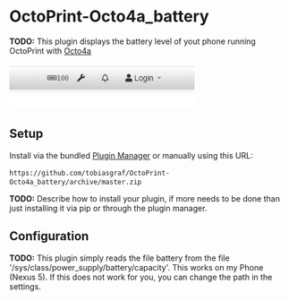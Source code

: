 # OctoPrint-Octo4a_battery

**TODO:** This plugin displays the battery level of yout phone running OctoPrint with [Octo4a](https://github.com/feelfreelinux/octo4a)

![Octo4a_battery](images/screenshot_battery_level.png?raw=true) 

## Setup

Install via the bundled [Plugin Manager](https://docs.octoprint.org/en/master/bundledplugins/pluginmanager.html)
or manually using this URL:

    https://github.com/tobiasgraf/OctoPrint-Octo4a_battery/archive/master.zip

**TODO:** Describe how to install your plugin, if more needs to be done than just installing it via pip or through
the plugin manager.

## Configuration

**TODO:** This plugin simply reads the file battery from the file '/sys/class/power_supply/battery/capacity'. This works on my Phone (Nexus 5). If this does not work for you, you can change the path in the settings.
